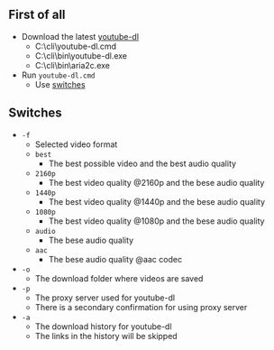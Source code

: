 ## First of all
- Download the latest [youtube-dl](https://yt-dl.org/latest/youtube-dl.exe)
    - C:\cli\youtube-dl.cmd
    - C:\cli\bin\youtube-dl.exe
    - C:\cli\bin\aria2c.exe
- Run `youtube-dl.cmd`
    - Use [switches](#switches)

## Switches
- `-f`
    - Selected video format
    - `best`
        - The best possible video and the best audio quality
    - `2160p`
        - The best video quality @2160p and the bese audio quality
    - `1440p`
        - The best video quality @1440p and the bese audio quality
    - `1080p`
        - The best video quality @1080p and the bese audio quality
    - `audio`
        - The bese audio quality
    - `aac`
        - The bese audio quality @aac codec
- `-o`
    - The download folder where videos are saved
- `-p` 
    - The proxy server used for youtube-dl
    - There is a secondary confirmation for using proxy server
- `-a` 
    - The download history for youtube-dl
    - The links in the history will be skipped
